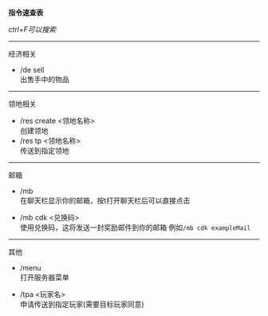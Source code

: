 **指令速查表**
  
*ctrl+F可以搜索*

***
经济相关

* /de sell  
出售手中的物品

***
领地相关

* /res create <领地名称>  
创建领地
* /res tp <领地名称>  
传送到指定领地

***
邮箱

* /mb  
在聊天栏显示你的邮箱，按t打开聊天栏后可以直接点击

* /mb cdk <兑换码>  
使用兑换码，这将发送一封奖励邮件到你的邮箱
例如`/mb cdk exampleMail`

***
其他

* /menu  
打开服务器菜单  

* /tpa <玩家名>  
申请传送到指定玩家(需要目标玩家同意)

